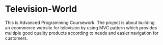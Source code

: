 # Television-World
This is Advanced Programming Coursework. The project is about building an ecommerce website for television by using MVC pattern which provides multiple good quality products according to needs and easier navigation for customers.
